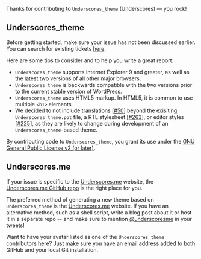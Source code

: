 Thanks for contributing to `Underscores_theme` (Underscores) — you rock!

## Underscores_theme
Before getting started, make sure your issue has not been discussed earlier. You can search for existing tickets [here](https://github.com/Automattic/Underscores_theme/search).

Here are some tips to consider and to help you write a great report:

* `Underscores_theme` supports Internet Explorer 9 and greater, as well as the latest two versions of all other major browsers.
* `Underscores_theme` is backwards compatible with the two versions prior to the current stable version of WordPress.
* `Underscores_theme` uses HTML5 markup. In HTML5, it is common to use multiple `<h1>` elements.
* We decided to not include translations [[#50](https://github.com/Automattic/Underscores_theme/pull/50)] beyond the exisiting `Underscores_theme.pot` file, a RTL stylesheet [[#263](https://github.com/Automattic/Underscores_theme/pull/263)], or editor styles [[#225](https://github.com/Automattic/Underscores_theme/pull/225)], as they are likely to change during development of an `Underscores_theme`-based theme.

By contributing code to `Underscores_theme`, you grant its use under the [GNU General Public License v2 (or later)](http://www.gnu.org/licenses/gpl-2.0.html).

## Underscores.me
If your issue is specific to the [Underscores.me](http://underscores.me) website, the [Underscores.me GitHub repo](https://github.com/Automattic/underscores.me) is the right place for you.

The preferred method of generating a new theme based on `Underscores_theme` is the [Underscores.me](http://underscores.me) website. If you have an alternative method, such as a shell script, write a blog post about it or host it in a separate repo -- and make sure to mention [@underscoresme](https://twitter.com/underscoresme) in your tweets!

Want to have your avatar listed as one of the `Underscores_theme` contributors [here](http://underscores.me/#contribute)? Just make sure you have an email address added to both GitHub and your local Git installation.
